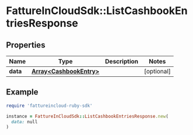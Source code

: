 # FattureInCloudSdk::ListCashbookEntriesResponse

## Properties

| Name | Type | Description | Notes |
| ---- | ---- | ----------- | ----- |
| **data** | [**Array&lt;CashbookEntry&gt;**](CashbookEntry.md) |  | [optional] |

## Example

```ruby
require 'fattureincloud-ruby-sdk'

instance = FattureInCloudSdk::ListCashbookEntriesResponse.new(
  data: null
)
```

